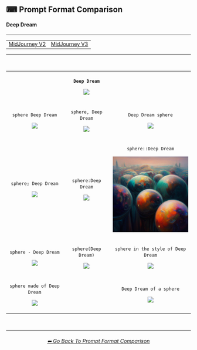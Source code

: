 <h2>⌨ Prompt Format Comparison</h2>
<h4>Deep Dream</h4>

<hr><!--------------->

<div align="center">

<table>
	<tr align="center" valign="middle">
		<td>
			<a href="https://github.com/willwulfken/MidJourney-Styles-and-Keywords-Reference-Light/blob/text-gui/Pages/MJ_V2/Comparison_Pages/Prompt_Writing/Prompt_Format_Comparison_Subpages/Deep_Dream.md">MidJourney V2</a>
		</td>
		<td>
			<a href="">MidJourney V3</a>
		</td>
	</tr>
</table>

</div>

<hr>
<br>

<div align="center">

<table>
	<tr align=center valign=middle>
		<th>
			<br>
		</th>
		<th>
			<p><code>Deep Dream</code></p><p><img src="https://github.com/willwulfken/MidJourney-Styles-and-Keywords/blob/main/Images/MJ_V3/Comparison_Page_Images/Prompt_Format_Comparison/DeepDream.webp?raw=true" width="256" /></p>
		</th>
		<th>
			<br>
		</th>
	</tr>
	<tr align=center valign=middle>
		<td>
			<p><code>sphere Deep Dream</code></p><p><img src="https://github.com/willwulfken/MidJourney-Styles-and-Keywords/blob/main/Images/MJ_V3/Comparison_Page_Images/Prompt_Format_Comparison/sphere_DeepDream.webp?raw=true" width="256" /></p>
		</td>
		<td>
			<p><code>sphere, Deep Dream</code></p><p><img src="https://github.com/willwulfken/MidJourney-Styles-and-Keywords/blob/main/Images/MJ_V3/Comparison_Page_Images/Prompt_Format_Comparison/sphere-DeepDream.webp?raw=true" width="256" /></p>
		</td>
		<td>
			<p><code>Deep Dream sphere</code></p><p><img src="https://github.com/willwulfken/MidJourney-Styles-and-Keywords/blob/main/Images/MJ_V3/Comparison_Page_Images/Prompt_Format_Comparison/DeepDream_sphere.webp?raw=true" width="256" /></p>
		</td>
	</tr>
	<tr align=center valign=middle>
		<td>
			<p><code>sphere; Deep Dream</code></p><p><img src="https://github.com/willwulfken/MidJourney-Styles-and-Keywords/blob/main/Images/MJ_V3/Comparison_Page_Images/Prompt_Format_Comparison/sphere-semicolon-DeepDream.webp?raw=true" width="256" /></p>
		</td>
		<td>
			<p><code>sphere:Deep Dream</code></p><p><img src="https://github.com/willwulfken/MidJourney-Styles-and-Keywords/blob/main/Images/MJ_V3/Comparison_Page_Images/Prompt_Format_Comparison/sphere-colon-DeepDream.webp?raw=true" width="256" /></p>
		</td>
		<td>
			<p><code>sphere::Deep Dream</code></p><p><img src="https://github.com/willwulfken/MidJourney-Styles-and-Keywords-Reference-Light/blob/text-gui/Images/MJ_V3/Comparison_Page_Images/Prompt_Format_Comparison/sphere-double_colon-DeepDream.webp?raw=true" width="256" /></p>
		</td>
	</tr>
	<tr align=center valign=middle>
		<td>
			<p><code>sphere - Deep Dream</code></p><p><img src="https://github.com/willwulfken/MidJourney-Styles-and-Keywords/blob/main/Images/MJ_V3/Comparison_Page_Images/Prompt_Format_Comparison/sphere_-_DeepDream.webp?raw=true" width="256" /></p>
		</td>
		<td>
			<p><code>sphere(Deep Dream)</code></p><p><img src="https://github.com/willwulfken/MidJourney-Styles-and-Keywords/blob/main/Images/MJ_V3/Comparison_Page_Images/Prompt_Format_Comparison/sphere(DeepDream).webp?raw=true" width="256" /></p>
		</td>
		<td>
			<p><code>sphere in the style of Deep Dream</code></p><p><img src="https://github.com/willwulfken/MidJourney-Styles-and-Keywords/blob/main/Images/MJ_V3/Comparison_Page_Images/Prompt_Format_Comparison/sphere_in_the_style_of_DeepDream.webp?raw=true" width="256" /></p>
		</td>
	</tr>
	<tr align=center valign=middle>
		<td>
			<p><code>sphere made of Deep Dream</code></p><p><img src="https://github.com/willwulfken/MidJourney-Styles-and-Keywords/blob/main/Images/MJ_V3/Comparison_Page_Images/Prompt_Format_Comparison/sphere_made_of_DeepDream.webp?raw=true" width="256" /></p>
		</td>
		<td>
			<br>
		</td>
		<td>
			<p><code>Deep Dream of a sphere</code></p><p><img src="https://github.com/willwulfken/MidJourney-Styles-and-Keywords/blob/main/Images/MJ_V3/Comparison_Page_Images/Prompt_Format_Comparison/DeepDream_of_a_sphere.webp?raw=true" width="256" /></p>
		</td>
</table>

</div>

<br>


<hr><!--------------->
<div align="center">
<h6><a href="https://github.com/willwulfken/MidJourney-Styles-and-Keywords-Reference-Light/blob/text-gui/Pages/MJ_V3/Comparison_Pages/Prompt_Writing/Prompt_Format_Comparison.md">⬅ Go Back To Prompt Format Comparison</a></h6>
</div>